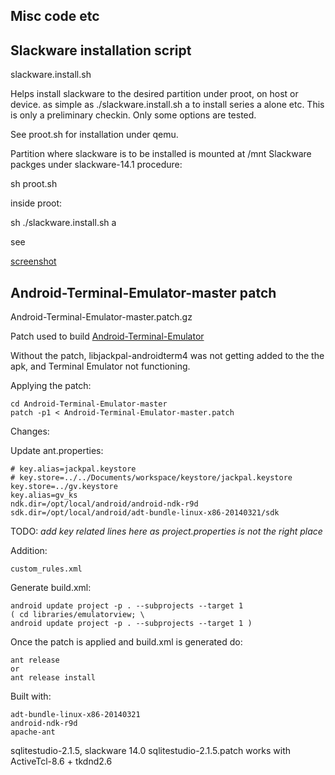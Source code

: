 ## Misc code etc


## Slackware installation script

slackware.install.sh

Helps install slackware to the desired partition under proot, on host or
device. as simple as
	./slackware.install.sh a 
to install series a alone etc. This is only a preliminary checkin. Only some options are tested.

See proot.sh for installation under qemu.

Partition where slackware is to be installed is mounted at /mnt
Slackware packges under slackware-14.1
procedure: 

   sh proot.sh

inside proot:

   sh ./slackware.install.sh a

see 

[screenshot](https://github.com/gv1/misc/screeshot.txt)


## Android-Terminal-Emulator-master patch

Android-Terminal-Emulator-master.patch.gz

Patch used to build [Android-Terminal-Emulator](https://github.com/jackpal/Android-Terminal-Emulator) 

Without the patch, libjackpal-androidterm4 was not getting added to the the apk, and Terminal Emulator not functioning.
	
Applying the patch:

	cd Android-Terminal-Emulator-master
	patch -p1 < Android-Terminal-Emulator-master.patch


Changes:

Update ant.properties:

	# key.alias=jackpal.keystore
	# key.store=../../Documents/workspace/keystore/jackpal.keystore
	key.store=../gv.keystore
	key.alias=gv_ks
	ndk.dir=/opt/local/android/android-ndk-r9d
	sdk.dir=/opt/local/android/adt-bundle-linux-x86-20140321/sdk

   TODO: *add key related lines here as project.properties is not the right place*


Addition:

	custom_rules.xml	

Generate build.xml:

	android update project -p . --subprojects --target 1
	( cd libraries/emulatorview; \
	android update project -p . --subprojects --target 1 )

Once the patch is applied and build.xml is generated do:

	ant release 
	or
	ant release install

Built with:

	adt-bundle-linux-x86-20140321
	android-ndk-r9d
	apache-ant

sqlitestudio-2.1.5, slackware 14.0
	sqlitestudio-2.1.5.patch
	works with ActiveTcl-8.6 + tkdnd2.6	

